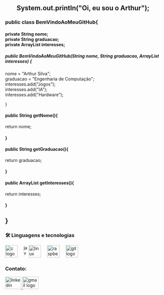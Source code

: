 <h2 align="center">System.out.println("Oi, eu sou o Arthur");</h2>
<h3 align="left">public class BemVindoAoMeuGitHub{</h3>
<h4 align="left">private String nome;<br>private String graduacao;<br>private ArrayList <String> interesses;</h4>
<h5 align="left">public BemVindoAoMeuGitHub(String nome, String graduacao, ArrayList<String> interesses) {</h5>
  
<p align="left">nome = "Arthur Silva";<br>        graduacao = "Engenharia de Computação";<br>        interesses.add("Jogos");<br>        interesses.add("IA");<br>        interesses.add("Hardware");</p>

<p align="left">}</p>
<h4 align="left">public String getNome(){</h4>
<p align="left">return nome;</p>
<h4 align="left">}</h4>

<h4 align="left">public String getGraduacao(){</h4>

<p align="left">return graduacao;</p>

<h4 align="left">}</h4>
<h4 align="left">public ArrayList<String> getInteresses(){</h4>

<p align="left">return interesses;</p>
<h4 align="left">}</h4>
<h2 align="left">}</h2>

<h3 align="left">🛠 Linguagens e tecnologias</h3>

<div align="left">
  <img src="https://cdn.jsdelivr.net/gh/devicons/devicon/icons/c/c-original.svg" height="40" alt="c logo"  />
  <img width="12" />
  <img src="https://cdn.jsdelivr.net/gh/devicons/devicon/icons/java/java-original.svg" height="40" alt="java logo"  /
  <img width="12" />
  <img src="https://cdn.jsdelivr.net/gh/devicons/devicon/icons/linux/linux-original.svg" height="40" alt="linux logo"  />
  <img width="12" />
  <img src="https://cdn.jsdelivr.net/gh/devicons/devicon/icons/raspberrypi/raspberrypi-original.svg" height="40" alt="raspberrypi logo"  />
  <img width="12" />
  <img src="https://cdn.jsdelivr.net/gh/devicons/devicon/icons/git/git-original.svg" height="40" alt="git logo"  />
</div>

<h3 align="left">Contato:</h3>
<div align="left">
  <a href="https://www.linkedin.com/in/arthur-de-brito-silva-183a21236/" target="_blank">
    <img src="https://raw.githubusercontent.com/maurodesouza/profile-readme-generator/master/src/assets/icons/social/linkedin/default.svg" width="52" height="40" alt="linkedin logo"  />
  </a>
  <a href="arthurslv.brito@gmail.com" target="_blank">
    <img src="https://raw.githubusercontent.com/maurodesouza/profile-readme-generator/master/src/assets/icons/social/gmail/default.svg" width="52" height="40" alt="gmail logo"  />
  </a>
</div>
<h3 align="left"></h3>
